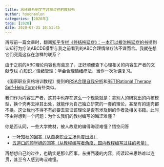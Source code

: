 ```yaml
---
title: 思绪联系到学生时期过往的教科书
author: hoochanlon
categories: [2020年]
tags: [2020]
date: 2020-07-31 10:51:45
---
```

再写前一篇文章时，翻阅[知乎专栏《终结拖延症》：一本可以根治拖延症的书](https://zhuanlan.zhihu.com/p/88059192)提到认知行为疗法ABCDE模型与我之前看到的ABC合理情绪疗法不谋而合。我就在想它们究竟这存在怎样的联系？<!-- more -->

由于之前的ABC理论内容也有些忘了，正好顺便查下心理相关的内容生产者的文献专栏 [心知识／情绪管理：学会合理情绪疗法](https://zhuanlan.zhihu.com/p/42322491)，当作一次功课复习。

《国家职业资格培训教程》提到的[RSA合理自我分析](https://wenku.baidu.com/view/5be8100d4a35eefdc8d376eeaeaad1f346931130.html?fr=search)和[RET(Rational Therapy Self-Help Form)](https://wenku.baidu.com/view/860d437db7360b4c2f3f645e.html)有些类似。


我们作为内容生产者，这其中也存在这么一个现象就是：拿别人的研究出的内核模型，换个壳再去掉其出处，就能作为自己独立研究的一套的理论，甚至有的连壳都不换。这让我也不得不有必要去查证该理论是否有涉及到的作者及相关书籍。此时不由得想到一个问题：为什么我们的教材编写的晦涩难懂？

你是否认同，一些大学教材，被人故意的编得晦涩难懂？悟空问答

* [一叶知秋的回答（从自身职业立场角度出发）](https://www.wukong.com/answer/6751569417928179976/)
* [五道口的颜学姐的回答（从教程编写者角度、国内教程编写过往的考量）](https://www.wukong.com/answer/6751350054239338759/)

再想想自己的过往，也确实是那么回事。东拼西凑的内容，阅读起来思路难以连贯，甚至令人感到晦涩难懂。
